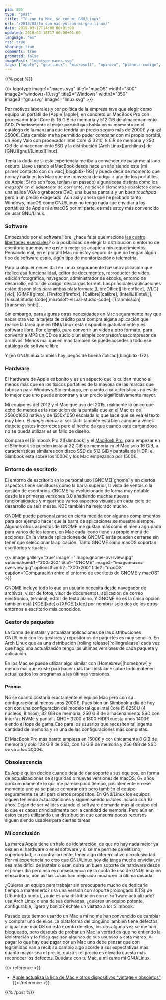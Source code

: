 ```yaml
---
pid: 305
type: "post"
title: "Tú con tu Mac, yo con mi GNU/Linux"
url: "/2018/03/tu-con-mac-yo-con-mi-gnu-linux/"
date: 2018-03-17T14:00:00+01:00
updated: 2018-03-18T17:00:00+01:00
language: "es"
rss: true
sharing: true
comments: true
promoted: false
imagePost: "logotype:macos.svg"
tags: ["apple", "gnu-linux", "microsoft", "opinion", "planeta-codigo", "windows"]
---
```


{{% post %}}

{{< logotype image1="macos.svg" title1="macOS" width1="300" image2="windows-10.svg" title2="Windows" width2="350" image3="gnu.svg" image4="linux.svg" >}}

Por motivos laborales y por política de la empresa tuve que elegir como equipo un portátil de [Apple][apple], en concreto un MacBook Pro con procesador Intel Core i5, 16 GiB de memoria y 512 GiB de almacenamiento SSD. Prácticamente el mejor portátil que había en su momento en el catálogo de la manzana que tendría un precio seguro más de 2000€ y quizá 2500€. Este cambio me ha permitido poder comparar con mi propio portátil, un Sony Vaio con procesador Intel Core i5 3210, 8 GiB de memoria y 250 GiB de almacenamiento SSD y la distribución [Arch Linux][archlinux] de [GNU][gnu]/[Linux][linux].

Tenía la duda de si esta experiencia me iba a convencer de pasarme al lado oscuro. Llevo usando el MacBook desde hace un año siendo este [mi primer contacto con un Mac][blogbitix-193] y puedo decir de momento que no hay nada en los Mac que me convezca de adquirir uno de los portátiles de Apple. Sí no son feos, tenían (en pasado) alguna cosa distinta como los _magsafe_ en el adaptador de corriente, no tienen elementos obsoletos como una salida VGA o grabadora DVD, una buena pantalla y un buen _touchpad_ pero a un precio exagerado. Aún así y ahora que he probado tanto Windows, macOS como GNU/Linux no tengo nada que envidiar a los portátiles de Apple ni a macOS por mi parte, es más estoy más convencido de usar GNU/Linux.

### Software

Empezando por el software libre, ¿hace falta que mecione [las cuatro libertades esenciales](https://www.gnu.org/philosophy/free-sw.es.html)? o la posibilidad de elegir la distribución o entorno de escritorio que más me guste o mejor se adapte a mis requerimientos. Pensando mal, en el portátil Mac no estoy seguro de que no tengan algún tipo de software espía, algún tipo de monitorización o telemetría.

Para cualquier necesidad en Linux seguramente hay una aplicación que realice esa funcionalidad, editor de documentos, reproductor de vídeo, edición fotográfica, navegador, administrador de ebooks, entorno de desarrollo, editor de código, descargas torrent. Las principales aplicaciones están disponibles para ambas plataformas: [LibreOffice][libreoffice], [VLC][vlc], [GIMP][gimp], [Firefox][firefox], [Calibre][calibre], [IntelliJ][intellij], [Visual Studio Code][microsoft-visual-studio-code], [Tranmission][transmissionbt], ...

Sin embargo, para algunas otras necesidades en Mac seguramente hay que sacar otra vez la tarjeta de crédito para compra alguna aplicación que realice la tarea que en GNU/Linux está disponible gratuitamente y es software libre. Por ejemplo, para convertir un vídeo a otro formato, para convertir a MP3 un CD de audio o un simple compresor/descompresor de archivos. Menos mal que en mac también se puede acceder a todo ese catálogo de software libre.

Y [en GNU/Linux también hay juegos de buena calidad][blogbitix-172].

### Hardware

El hardware de Apple es bonito y es un aspecto que lo cuidan mucho al menos más que en los típicos portátiles de la mayoría de las marcas que fabrican para Windows. Sin embargo, en cuanto a características no es de lo mejor que uno puede encontrar y a un precio significativamente mayor.

Mi equipo es del 2012 y el Mac que uso del 2015, realmente lo único que echo de menos es la resolución de la pantalla que en el Mac es de 2560x1600 nativa y de 1650x1050 escalada lo que hace que se vea el texto muy bien. El _magic mouse_ al ser táctil también está bien aunque a veces detecte gestos incorrectos pero el hecho de que cuando esté cargándose no se pueda utilizar es un fallo de diseño.

Compara el [Slimbook Pro 2][slimbook] y el [MacBook Pro](https://www.apple.com/es/macbook-pro/), para empezar en el Slimbook se pueden instalar 32 GiB de memoria en el Mac solo 16 GiB, a características similares con disco SSD de 512 GiB y pantalla de HiDPI el Slimbook está sobre los 1000€ y los Mac empezando por 1500€.

### Entorno de escritorio

El entorno de escritorio en lo personal uso [GNOME][gnome] y en ciertos aspectos tiene similitudes como la barra superior, la vista de ventas o la gestión de escritorios. GNOME ha evolucionado de forma muy notable desde las primeras versiones 3.0 añadiendo muchas nuevas funcionalidades y mejorando varios aspectos visuales en cada ciclo de desarrollo de seis meses. KDE también ha mejorado mucho.

GNOME puede personalizarse en cierta medida con algunos complementos para por ejemplo hacer que la barra de aplicaciones se muestre siempre. Algunos otros aspectos de GNOME me gustan más como el menú agrupado para varios de los iconos, en Mac cada icono tiene su propio menú de acciones. En la vista de aplicaciones de GNOME estás pueden cerrarse sin tener que seleccionar la aplicación. Tanto GNOME como macOS soportan escritorios virtuales.

{{< image
    gallery="true"
    image1="image:gnome-overview.jpg" optionsthumb1="300x200" title1="GNOME"
    image2="image:macos-overview.jpg" optionsthumb2="300x200" title2="macOS"
    caption="Comparación entre el entorno de escritotio de GNOME y macOS" >}}

GNOME incluye todo lo que un usuario necesita desde navegador de archivos, visor de fotos, visor de documentos, aplicación de correo electrónico, terminal, editor de texto plano. Y GNOME no es la única opción también está [KDE][kde] o [XFCE][xfce] por nombrar solo dos de los otros entornos e escritorio más conocidos.

### Gestor de paquetes

La forma de instalar y actualizar aplicaciones de las distribuciones GNU/Linux con los gestores y repositorios de paquetes es muy sencillo. En Arch Linux que es una distribución [rolling release][rollingrelease] cada vez que hago una actualización tengo las últimas versiones de cada paquete y aplicación.

En los Mac se puede utilizar algo similar con [Homebrew][homebrew] y menos mal que existe para hacer más fácil instalar y sobre todo matener actualizados los programas a las últimas versiones.

### Precio

No se cuanto costaría exactamente el equipo Mac pero con su configuración al menos unos 2000€. Pues bien un Slimbook a día de hoy con con una configuración del modelo tal que Intel Core i5 8250U (4 núcleos, 8 hilos), 32 GiB de memoria, 250 GiB de almacenamiento SSD con interfaz NVMe y pantalla QHD+ 3200 x 1800 HiDPI cuesta unos 1400€ siendo el tope de gama. Eso para los usuarios que necesiten tal ingente cantidad de memoria y en una de las configuraciones más completas.

El MacBook Pro más barato empieza en 1500€ y con únicamente 8 GiB de memoria y solo 128 GiB de SSD, con 16 GiB de memoria y 256 GiB de SSD se va a los 2000€.

### Obsolescencia

Es Apple quien decide cuando deja de dar soporte a sus equipos, en forma de actualizaciones de seguridad o nuevas versiones de macOS, 6+ años aproximadamente lo que me parece poco tiempo, posiblemente en ese momento uno ya se platee comprar otro pero también el equipo seguramente se útil para ciertos propósitos. En GNU/Linux los equipos siguen teniendo actualizaciones y siguen siendo usables incluso con 10 años. Dejan de ser válidos cuando el software demanda más al equipo del lo que es capaz principalmente por la cantidad de memoria. Pero aún en estos casos utilizando una distribución que consuma pocos recursos siguen siendo usables para ciertas tareas.

### Mi conclusión

La marca Apple tiene un halo de idolatración, de que no hay nada mejor ya sea en el hardware o en el software y si se me permite de elitismo, superioridad, ir a contracorriente, tener algo diferenciativo o exclusividad. Por mi experiencia no creo que GNU/Linux hoy día tenga mucho envidiar, ni sea más difícil de instalar o usar, quizá un buen soporte de hardware desde el primer día pero eso es consecuencia de la cuota de uso de GNU/Linux en el escritorio, aún así las cosas han mejorado mucho en la última década.

¿Quieres un equipo para trabajar sin preocuparte mucho de dedicarle tiempo a mantenerlo? usa una versión con soporte prolongado (LTS) de [Ubuntu][ubuntu], ¿quieres una distribución con el software actualizado? usa Arch Linux o una de sus derivadas, ¿quieres un equipo potente, configurable, ligero y bonito? échale un vistazo a los Slimbook.

Pasado este tiempo usando un Mac a mi no me han convencido de cambiar y comprar uno de ellos. La plataforma del pingüino también tiene defectos al igual que macOS no está exento de ellos, los dos alguna vez se me han bloqueado, pero después de probar un Mac la verdad es que no entiendo la idolatración y lo fieles que son algunos de sus usuarios a esta marca. Al pagar lo que hay que pagar por un Mac uno debe pensar que con legitimidad van a recibir a cambio algo acorde a sus expectativas más cuanto mayor sea el precio, quizá si el precio es elevado cuesta más reconocer los defectos. Quédate con tu Mac, a mi dame mi GNU/Linux.

{{< reference >}}
* [Apple actualiza la lista de Mac y otros dispositivos “vintage y obsoletos”](https://www.soydemac.com/apple-actualiza-la-lista-de-mac-y-otros-dispositivos-vintage-y-obsoletos/)
{{< /reference >}}

{{% /post %}}
